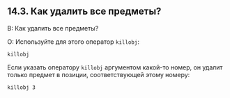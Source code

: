 ## 14.3. Как удалить все предметы?
<!-- [:faq_14_03] -->

В: Как удалить все предметы?

О:
Используйте для этого оператор `killobj`:
```qsp
killobj
```
Если указать оператору `killobj` аргументом какой-то номер, он удалит только предмет в позиции, соответствующей этому номеру:
```qsp
killobj 3
```
